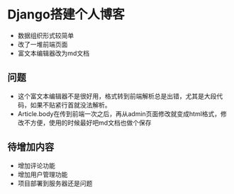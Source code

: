 # Django搭建个人博客 #

- 数据组织形式较简单
- 改了一堆前端页面
- 富文本编辑器改为md文档

## 问题 ##

- 这个富文本编辑器不是很好用，格式转到前端解析总是出错，尤其是大段代码，如果不贴紧行首就没法解析。
- Article.body在传到前端一次之后，再从admin页面修改就变成html格式，修改不方便，使用的时候最好吧md文档也做个保存

## 待增加内容 ##
- 增加评论功能
- 增加用户管理功能
- 项目部署到服务器还是问题
